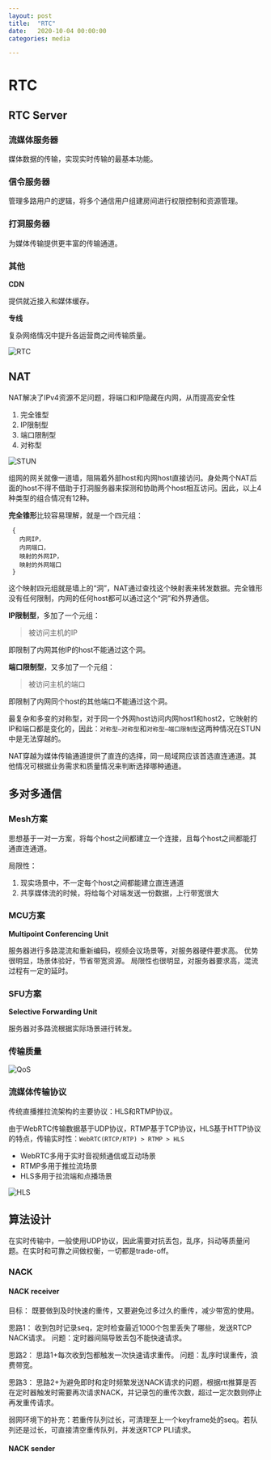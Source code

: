 ```yaml
---
layout: post
title:  "RTC"
date:   2020-10-04 00:00:00
categories: media

---
```


# RTC
## RTC Server

### 流媒体服务器

媒体数据的传输，实现实时传输的最基本功能。

### 信令服务器

管理多路用户的逻辑，将多个通信用户组建房间进行权限控制和资源管理。

### 打洞服务器

为媒体传输提供更丰富的传输通道。

### 其他

**CDN**

提供就近接入和媒体缓存。

**专线**

复杂网络情况中提升各运营商之间传输质量。


![RTC](/images/pic/RTC.png)

## NAT
NAT解决了IPv4资源不足问题，将端口和IP隐藏在内网，从而提高安全性

1. 完全锥型
2. IP限制型
3. 端口限制型
4. 对称型

![STUN](/images/pic/STUN.png)


组网的网关就像一道墙，阻隔着外部host和内网host直接访问。身处两个NAT后面的host不得不借助于打洞服务器来探测和协助两个host相互访问。因此，以上4种类型的组合情况有12种。

**完全锥形**比较容易理解，就是一个四元组：

	 {
	   内网IP，
	   内网端口，
	   映射的外网IP，
	   映射的外网端口
	 }
	 
这个映射四元组就是墙上的“洞”，NAT通过查找这个映射表来转发数据。完全锥形没有任何限制，内网的任何host都可以通过这个“洞”和外界通信。

**IP限制型**，多加了一个元组：
> 被访问主机的IP

即限制了内网其他IP的host不能通过这个洞。

**端口限制型**，又多加了一个元组：
> 被访问主机的端口

即限制了内网同个host的其他端口不能通过这个洞。

最复杂和多变的对称型，对于同一个外网host访问内网host1和host2，它映射的IP和端口都是变化的，因此：`对称型—对称型`和`对称型—端口限制型`这两种情况在STUN中是无法穿越的。

NAT穿越为媒体传输通道提供了直连的选择，同一局域网应该首选直连通道。其他情况可根据业务需求和质量情况来判断选择哪种通道。

## 多对多通信

### Mesh方案
思想基于一对一方案，将每个host之间都建立一个连接，且每个host之间都能打通直连通道。

局限性：
1. 现实场景中，不一定每个host之间都能建立直连通道
2. 共享媒体流的时候，将给每个对端发送一份数据，上行带宽很大

### MCU方案
**Multipoint Conferencing Unit**

服务器进行多路混流和重新编码，视频会议场景等，对服务器硬件要求高。
优势很明显，场景体验好，节省带宽资源。
局限性也很明显，对服务器要求高，混流过程有一定的延时。

### SFU方案
**Selective Forwarding Unit**

服务器对多路流根据实际场景进行转发。


### 传输质量


![QoS](/images/pic/QoS.png)


### 流媒体传输协议

传统直播推拉流架构的主要协议：HLS和RTMP协议。

由于WebRTC传输数据基于UDP协议，RTMP基于TCP协议，HLS基于HTTP协议的特点，传输实时性：`WebRTC(RTCP/RTP) > RTMP > HLS`

* WebRTC多用于实时音视频通信或互动场景
* RTMP多用于推拉流场景
* HLS多用于拉流端和点播场景


![HLS](/images/pic/HLS.png)

## 算法设计

在实时传输中，一般使用UDP协议，因此需要对抗丢包，乱序，抖动等质量问题。在实时和可靠之间做权衡，一切都是trade-off。
### NACK

#### NACK receiver

目标： 既要做到及时快速的重传，又要避免过多过久的重传，减少带宽的使用。

思路1： 收到包时记录seq，定时检查最近1000个包里丢失了哪些，发送RTCP NACK请求。
问题：定时器间隔导致丢包不能快速请求。

思路2： 思路1+每次收到包都触发一次快速请求重传。
问题：乱序时误重传，浪费带宽。

思路3： 思路2+为避免即时和定时频繁发送NACK请求的问题，根据rtt推算是否在定时器触发时需要再次请求NACK，并记录包的重传次数，超过一定次数则停止再发重传请求。

弱网环境下的补充：若重传队列过长，可清理至上一个keyframe处的seq。若队列还是过长，可直接清空重传队列，并发送RTCP PLI请求。

#### NACK sender

